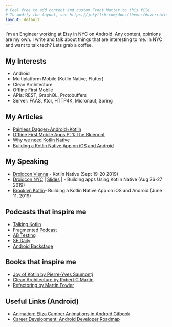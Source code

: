 ```yaml
---
# Feel free to add content and custom Front Matter to this file.
# To modify the layout, see https://jekyllrb.com/docs/themes/#overriding-theme-defaults
layout: default
---
```


I'm an Engineer working at Etsy in NYC on Android. Any content, opinions are my own. I write and talk about things that are interesting to me.
In NYC and want to talk tech? Lets grab a coffee.

## My Interests
- Android
- Multiplatform Mobile (Kotlin Native, Flutter)
- Clean Architecture
- Offline First Mobile
- APIs: REST, GraphQL, Protobuffers
- Server: FAAS, Ktor, HTTP4K,  Micronaut, Spring

## My Articles
- [Painless Dagger+Android+Kotlin](https://medium.com/@jeremyrempel/painless-dagger-android-kotlin-2c3767a24508)
- [Offline First Mobile Apps Pt 1: The Blueprint](https://medium.com/android-things/offline-first-applications-pt-1-the-blueprint-9f518aa374dd)
- [Why we need Kotlin Native](https://medium.com/android-things/why-we-need-kotlin-native-adacc03e988c)
- [Building a Kotlin Native App on iOS and Android](https://medium.com/android-things/building-a-kotlin-native-on-ios-android-6a6db9df5bef)

## My Speaking
- [Droidcon Vienna](https://droidcon.at/) - Kotlin Native (Sept 19-20 2019)
- [Droidcon NYC](https://www.nyc.droidcon.com/) | [Slides](https://speakerdeck.com/jeremyrempel/2019-droidcon-nyc) | - Building apps Using Kotlin Native (Aug 26-27 2019)
- [Brooklyn Kotlin](https://www.meetup.com/Brooklyn-Kotlin/events/261514280/)- Building a Kotlin Native App on iOS and Android (June 11, 2019)

## Podcasts that inspire me
- [Talking Kotlin](http://talkingkotlin.com/)
- [Fragmented Podcast](https://fragmentedpodcast.com/)
- [AB Testing](https://www.angryweasel.com/ABTesting/)
- [SE Daily](https://softwareengineeringdaily.com/)
- [Android Backstage](http://androidbackstage.blogspot.com/)

## Books that inspire me
- [Joy of Kotlin by Pierre-Yves Saumontj](https://www.manning.com/books/the-joy-of-kotlin)
- [Clean Architecture by Robert C Martin](https://www.amazon.com/Clean-Architecture-Craftsmans-Software-Structure/dp/0134494164)
- [Refactoring by Martin Fowler](https://martinfowler.com/books/refactoring.html)

## Useful Links (Android)

- [Animation: Eliza Camber Animations in Android Gitbook](https://elizacamber.gitbook.io/animations-2018/)
- [Career Development: Android Developer Roadmap](https://github.com/mobile-roadmap/android-developer-roadmap/blob/master/README.md)

